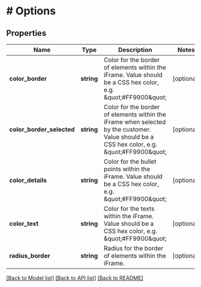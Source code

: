 # # Options

## Properties

Name | Type | Description | Notes
------------ | ------------- | ------------- | -------------
**color_border** | **string** | Color for the border of elements within the iFrame. Value should be a CSS hex color, e.g. \&quot;#FF9900\&quot; | [optional] 
**color_border_selected** | **string** | Color for the border of elements within the iFrame when selected by the customer. Value should be a CSS hex color, e.g. \&quot;#FF9900\&quot; | [optional] 
**color_details** | **string** | Color for the bullet points within the iFrame. Value should be a CSS hex color, e.g. \&quot;#FF9900\&quot; | [optional] 
**color_text** | **string** | Color for the texts within the iFrame. Value should be a CSS hex color, e.g. \&quot;#FF9900\&quot; | [optional] 
**radius_border** | **string** | Radius for the border of elements within the iFrame. | [optional] 

[[Back to Model list]](../../README.md#documentation-for-models) [[Back to API list]](../../README.md#documentation-for-api-endpoints) [[Back to README]](../../README.md)


